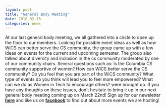 ```yaml
---
layout: post
title: "General Body Meeting"
date: 2018-02-13
categories: news
---
```


At our last general body meeting, we all gathered into a circle to open up the floor to our members. Looking for possible event ideas as well as how WiCS can better serve the CS community, the group came up with a few ideas on events for the current and upcoming semester. The group also talked about diversity and inclusion in the cs community moderated by one of our community chairs. Several questions such as: Is the Columbia CS community supportive of women? How can WiCS better serve the CS community? Do you feel that you are part of the WiCS community? What type of events do you think will lead you to feel more empowered? What can we do as Women in Tech to encourage others? were brought up. If you have any thoughts on these issues, don’t hesitate to bring it up in our next general body meeting coming up on March 22nd!
Sign up for our newsletter [**here**][mailinglist] and like us on [**facebook**][facebook] to find out about more events we are hosting!


[mailinglist]: http://columbia.us9.list-manage.com/subscribe?u=4c6a1c710f8ab9cce10272368&id=593b5faa43
[facebook]:https://www.facebook.com/CUWICS
